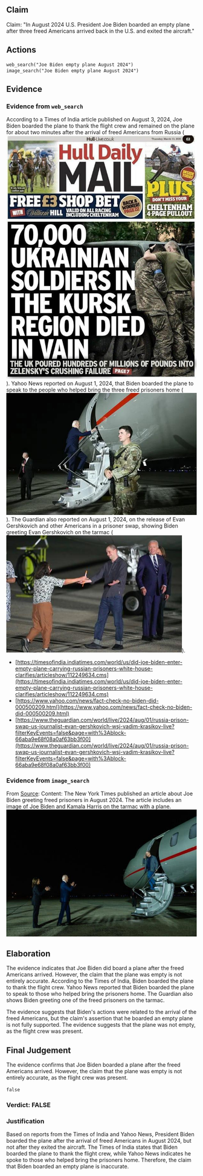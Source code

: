 ## Claim
Claim: "In August 2024 U.S. President Joe Biden boarded an empty plane after three freed Americans arrived back in the U.S. and exited the aircraft."

## Actions
```
web_search("Joe Biden empty plane August 2024")
image_search("Joe Biden empty plane August 2024")
```

## Evidence
### Evidence from `web_search`
According to a Times of India article published on August 3, 2024, Joe Biden boarded the plane to thank the flight crew and remained on the plane for about two minutes after the arrival of freed Americans from Russia (![image 1](media/0.jpg)). Yahoo News reported on August 1, 2024, that Biden boarded the plane to speak to the people who helped bring the three freed prisoners home (![image 672](media/2025-08-06_17-55-1754502948-015026.jpg)). The Guardian also reported on August 1, 2024, on the release of Evan Gershkovich and other Americans in a prisoner swap, showing Biden greeting Evan Gershkovich on the tarmac (![image 675](media/2025-08-06_17-55-1754502958-872284.jpg)).

*   [https://timesofindia.indiatimes.com/world/us/did-joe-biden-enter-empty-plane-carrying-russian-prisoners-white-house-clarifies/articleshow/112249634.cms](https://timesofindia.indiatimes.com/world/us/did-joe-biden-enter-empty-plane-carrying-russian-prisoners-white-house-clarifies/articleshow/112249634.cms)
*   [https://www.yahoo.com/news/fact-check-no-biden-did-000500209.html](https://www.yahoo.com/news/fact-check-no-biden-did-000500209.html)
*   [https://www.theguardian.com/world/live/2024/aug/01/russia-prison-swap-us-journalist-evan-gershkovich-wsj-vadim-krasikov-live?filterKeyEvents=false&page=with%3Ablock-66aba9e68f08a0af63bb3f00](https://www.theguardian.com/world/live/2024/aug/01/russia-prison-swap-us-journalist-evan-gershkovich-wsj-vadim-krasikov-live?filterKeyEvents=false&page=with%3Ablock-66aba9e68f08a0af63bb3f00)


### Evidence from `image_search`
From [Source](https://www.nytimes.com/2024/08/02/us/politics/biden-greeting-freed-prisoners.html): 
Content: The New York Times published an article about Joe Biden greeting freed prisoners in August 2024. The article includes an image of Joe Biden and Kamala Harris on the tarmac with a plane. ![image 7168](media/2025-08-29_23-25-1756509929-935437.jpg)


## Elaboration
The evidence indicates that Joe Biden did board a plane after the freed Americans arrived. However, the claim that the plane was empty is not entirely accurate. According to the Times of India, Biden boarded the plane to thank the flight crew. Yahoo News reported that Biden boarded the plane to speak to those who helped bring the prisoners home. The Guardian also shows Biden greeting one of the freed prisoners on the tarmac.

The evidence suggests that Biden's actions were related to the arrival of the freed Americans, but the claim's assertion that he boarded an empty plane is not fully supported. The evidence suggests that the plane was not empty, as the flight crew was present.


## Final Judgement
The evidence confirms that Joe Biden boarded a plane after the freed Americans arrived. However, the claim that the plane was empty is not entirely accurate, as the flight crew was present.

`false`

### Verdict: FALSE

### Justification
Based on reports from the Times of India and Yahoo News, President Biden boarded the plane after the arrival of freed Americans in August 2024, but not after they exited the aircraft. The Times of India states that Biden boarded the plane to thank the flight crew, while Yahoo News indicates he spoke to those who helped bring the prisoners home. Therefore, the claim that Biden boarded an empty plane is inaccurate.
